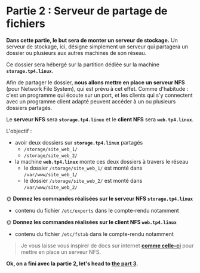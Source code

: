 # Partie 2 : Serveur de partage de fichiers

**Dans cette partie, le but sera de monter un serveur de stockage.** Un serveur de stockage, ici, désigne simplement un serveur qui partagera un dossier ou plusieurs aux autres machines de son réseau.

Ce dossier sera hébergé sur la partition dédiée sur la machine **`storage.tp4.linux`**.

Afin de partager le dossier, **nous allons mettre en place un serveur NFS** (pour Network File System), qui est prévu à cet effet. Comme d'habitude : c'est un programme qui écoute sur un port, et les clients qui s'y connectent avec un programme client adapté peuvent accéder à un ou plusieurs dossiers partagés.

Le **serveur NFS** sera **`storage.tp4.linux`** et le **client NFS** sera **`web.tp4.linux`**.

L'objectif :

- avoir deux dossiers sur **`storage.tp4.linux`** partagés
  - `/storage/site_web_1/`
  - `/storage/site_web_2/`
- la machine **`web.tp4.linux`** monte ces deux dossiers à travers le réseau
  - le dossier `/storage/site_web_1/` est monté dans `/var/www/site_web_1/`
  - le dossier `/storage/site_web_2/` est monté dans `/var/www/site_web_2/`

🌞 **Donnez les commandes réalisées sur le serveur NFS `storage.tp4.linux`**

- contenu du fichier `/etc/exports` dans le compte-rendu notamment

🌞 **Donnez les commandes réalisées sur le client NFS `web.tp4.linux`**

- contenu du fichier `/etc/fstab` dans le compte-rendu notamment

> Je vous laisse vous inspirer de docs sur internet **[comme celle-ci](https://www.digitalocean.com/community/tutorials/how-to-set-up-an-nfs-mount-on-rocky-linux-9)** pour mettre en place un serveur NFS.

**Ok, on a fini avec la partie 2, let's head to [the part 3](./../part3/README.md).**
